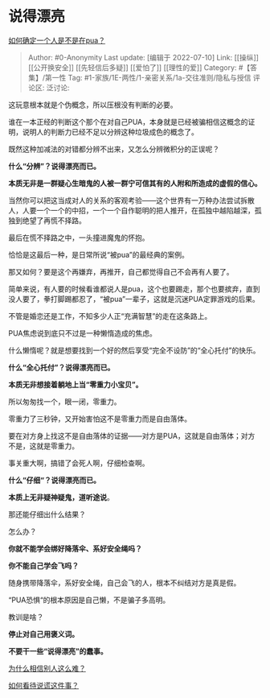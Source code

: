 # 说得漂亮
[如何确定一个人是不是在pua？](https://www.zhihu.com/question/65164829/answer/2567453063)

> Author: #0-Anonymity
> Last update: [编辑于 2022-07-10]
> Link: [[操纵]] [[公开换安全]] [[先轻信后多疑]] [[爱怕了]] [[理性的爱]]
> Category: #【答集】/第一性
> Tag: #1-家族/1E-两性/1-亲密关系/1a-交往准则/隐私与授信
> 评论区:
> 泛讨论:

这玩意根本就是个伪概念，所以压根没有判断的必要。

谁在一本正经的判断这个那个在对自己PUA，本身就是已经被骗相信这概念的证明，说明人的判断力已经不足以分辨这种垃圾成色的概念了。

既然这种加减法的对错都分辨不出来，又怎么分辨微积分的正误呢？

**什么“分辨”？说得漂亮而已。**

**本质无非是一群疑心生暗鬼的人被一群宁可信其有的人附和所造成的虚假的信心。**

当然你可以把这当成对人的关系的客观考验——这个世界有一万种办法尝试拆散人，人要一个一个的中招，一个一个自作聪明的把人推开，在孤独中越陷越深，孤独到绝望了再慌不择路。

最后在慌不择路之中，一头撞进魔鬼的怀抱。

恰恰是这最后一种，是日常所说“被pua”的最经典的案例。

那又如何？要是这个再嫌弃，再推开，自己都觉得自己不会再有人要了。

简单来说，有人要的时候看谁都说人是pua，这个也要踢走，那个也要摈弃，直到没人要了，拳打脚踢都忍了，“被pua”一辈子，这就是沉迷PUA定罪游戏的后果。

不管是婚恋还是工作，不知多少人正“充满智慧”的走在这条路上。

PUA焦虑说到底只不过是一种懒惰造成的焦虑。

什么懒惰呢？就是想要找到一个好的然后享受“完全不设防”的“全心托付”的快乐。

**什么“全心托付”？说得漂亮而已。**

**本质无非想接着躺地上当“零重力小宝贝”。**

所以匆匆找一个，眼一闭，零重力。

零重力了三秒钟，又开始害怕这不是零重力而是自由落体。

要在对方身上找这不是自由落体的证据——对方是PUA，这就是自由落体；对方不是，这就是零重力。

事关重大啊，搞错了会死人啊，仔细检查啊。

**什么“仔细“？说得漂亮而已。**

**本质上无非疑神疑鬼，道听途说**。

那还能仔细出什么结果？

怎么办？

**你就不能学会绑好降落伞、系好安全绳吗？**

**你不能自己学会飞吗？**

随身携带降落伞，系好安全绳，自己会飞的人，根本不纠结对方是真是假。

“PUA恐惧“的根本原因是自己懒，不是骗子多高明。

教训是啥？

**停止对自己用褒义词。**

**不要干一些“说得漂亮”的蠢事。**

[为什么相信别人这么难？](https://www.zhihu.com/answer/1354742955#)

[如何看待说谎这件事？](https://www.zhihu.com/answer/1297176586)
